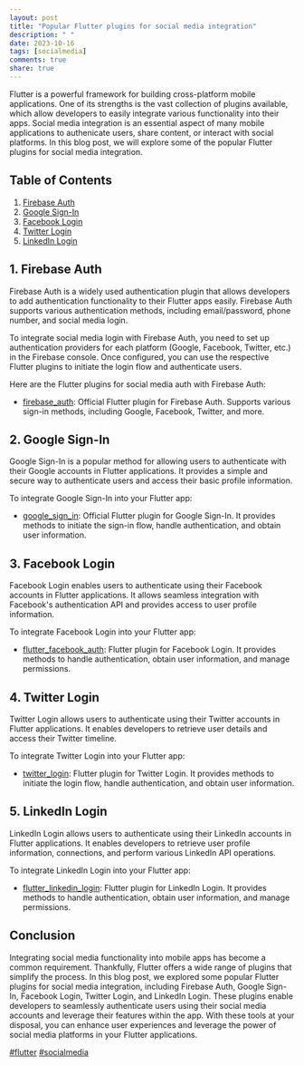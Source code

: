 ```yaml
---
layout: post
title: "Popular Flutter plugins for social media integration"
description: " "
date: 2023-10-16
tags: [socialmedia]
comments: true
share: true
---
```


Flutter is a powerful framework for building cross-platform mobile applications. One of its strengths is the vast collection of plugins available, which allow developers to easily integrate various functionality into their apps. Social media integration is an essential aspect of many mobile applications to authenicate users, share content, or interact with social platforms. In this blog post, we will explore some of the popular Flutter plugins for social media integration.

## Table of Contents
1. [Firebase Auth](#firebase-auth)
2. [Google Sign-In](#google-sign-in)
3. [Facebook Login](#facebook-login)
4. [Twitter Login](#twitter-login)
5. [LinkedIn Login](#linkedin-login)

## 1. Firebase Auth <a name="firebase-auth"></a>

Firebase Auth is a widely used authentication plugin that allows developers to add authentication functionality to their Flutter apps easily. Firebase Auth supports various authentication methods, including email/password, phone number, and social media login.

To integrate social media login with Firebase Auth, you need to set up authentication providers for each platform (Google, Facebook, Twitter, etc.) in the Firebase console. Once configured, you can use the respective Flutter plugins to initiate the login flow and authenticate users.

Here are the Flutter plugins for social media auth with Firebase Auth:

- [firebase_auth](https://pub.dev/packages/firebase_auth): Official Flutter plugin for Firebase Auth. Supports various sign-in methods, including Google, Facebook, Twitter, and more.

## 2. Google Sign-In <a name="google-sign-in"></a>

Google Sign-In is a popular method for allowing users to authenticate with their Google accounts in Flutter applications. It provides a simple and secure way to authenticate users and access their basic profile information.

To integrate Google Sign-In into your Flutter app:

- [google_sign_in](https://pub.dev/packages/google_sign_in): Official Flutter plugin for Google Sign-In. It provides methods to initiate the sign-in flow, handle authentication, and obtain user information.

## 3. Facebook Login <a name="facebook-login"></a>

Facebook Login enables users to authenticate using their Facebook accounts in Flutter applications. It allows seamless integration with Facebook's authentication API and provides access to user profile information.

To integrate Facebook Login into your Flutter app:

- [flutter_facebook_auth](https://pub.dev/packages/flutter_facebook_auth): Flutter plugin for Facebook Login. It provides methods to handle authentication, obtain user information, and manage permissions.

## 4. Twitter Login <a name="twitter-login"></a>

Twitter Login allows users to authenticate using their Twitter accounts in Flutter applications. It enables developers to retrieve user details and access their Twitter timeline.

To integrate Twitter Login into your Flutter app:

- [twitter_login](https://pub.dev/packages/twitter_login): Flutter plugin for Twitter Login. It provides methods to initiate the login flow, handle authentication, and obtain user information.

## 5. LinkedIn Login <a name="linkedin-login"></a>

LinkedIn Login allows users to authenticate using their LinkedIn accounts in Flutter applications. It enables developers to retrieve user profile information, connections, and perform various LinkedIn API operations.

To integrate LinkedIn Login into your Flutter app:

- [flutter_linkedin_login](https://pub.dev/packages/flutter_linkedin_login): Flutter plugin for LinkedIn Login. It provides methods to handle authentication, obtain user information, and manage permissions.

## Conclusion

Integrating social media functionality into mobile apps has become a common requirement. Thankfully, Flutter offers a wide range of plugins that simplify the process. In this blog post, we explored some popular Flutter plugins for social media integration, including Firebase Auth, Google Sign-In, Facebook Login, Twitter Login, and LinkedIn Login. These plugins enable developers to seamlessly authenticate users using their social media accounts and leverage their features within the app. With these tools at your disposal, you can enhance user experiences and leverage the power of social media platforms in your Flutter applications.

[\#flutter](https://www.flutter.dev/) [\#socialmedia](https://en.wikipedia.org/wiki/Social_media)